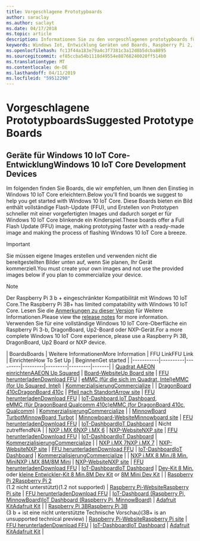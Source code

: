 ```yaml
---
title: Vorgeschlagene Prototypboards
author: saraclay
ms.author: saclayt
ms.date: 04/17/2018
ms.topic: article
description: Informationen Sie zu den vorgeschlagenen prototypboards für Windows 10 IoT.
keywords: Windows Iot, Entwicklung Geräten und Boards, Raspberry Pi 2, Raspberry Pi 3, Minnowboard Max, Dragonboard
ms.openlocfilehash: fc13f44a183e79a4c3f7381c3a12d8b5dcba8895
ms.sourcegitcommit: ef85ccba54b1118d49554e88768240020ff514b0
ms.translationtype: MT
ms.contentlocale: de-DE
ms.lasthandoff: 04/11/2019
ms.locfileid: "59512298"
---
```

# <a name="suggested-prototype-boards"></a><span data-ttu-id="87b0b-104">Vorgeschlagene Prototypboards</span><span class="sxs-lookup"><span data-stu-id="87b0b-104">Suggested Prototype Boards</span></span>

## <a name="windows-10-iot-core-development-devices"></a><span data-ttu-id="87b0b-105">Geräte für Windows 10 IoT Core-Entwicklung</span><span class="sxs-lookup"><span data-stu-id="87b0b-105">Windows 10 IoT Core Development Devices</span></span>
<span data-ttu-id="87b0b-106">Im folgenden finden Sie Boards, die wir empfehlen, um Ihnen den Einstieg in Windows 10 IoT Core erleichtern.</span><span class="sxs-lookup"><span data-stu-id="87b0b-106">Below you'll find boards we suggest to help you get started with Windows 10 IoT Core.</span></span> <span data-ttu-id="87b0b-107">Diese Boards bieten ein Bild enthält vollständige Flash-Update (FFU), und Erstellen von Prototypen schneller mit einer vorgefertigten Images und dadurch sorget er für Windows 10 IoT Core blinkende ein Kinderspiel.</span><span class="sxs-lookup"><span data-stu-id="87b0b-107">These boards offer a Full Flash Update (FFU) image, making prototyping faster with a ready-made image and making the process of flashing Windows 10 IoT Core a breeze.</span></span>

> [!IMPORTANT]
> <span data-ttu-id="87b0b-108">Sie müssen eigene Images erstellen und verwenden nicht die bereitgestellten Bilder unten auf, wenn Sie planen, Ihr Gerät kommerziell.</span><span class="sxs-lookup"><span data-stu-id="87b0b-108">You must create your own images and not use the provided images below if you plan to commercialize your device.</span></span>

> [!NOTE]
> <span data-ttu-id="87b0b-109">Der Raspberry Pi 3 b + eingeschränkter Kompatibilität mit Windows 10 IoT Core.</span><span class="sxs-lookup"><span data-stu-id="87b0b-109">The Raspberry Pi 3B+ has limited compatability with Windows 10 IoT Core.</span></span> <span data-ttu-id="87b0b-110">Lesen Sie die [Anmerkungen zu dieser Version](https://docs.microsoft.com/en-us/windows/iot-core/release-notes/insider/17744) für Weitere Informationen.</span><span class="sxs-lookup"><span data-stu-id="87b0b-110">Please view the [release notes](https://docs.microsoft.com/en-us/windows/iot-core/release-notes/insider/17744) for more information.</span></span> <span data-ttu-id="87b0b-111">Verwenden Sie für eine vollständige Windows 10 IoT Core-Oberfläche ein Raspberry Pi 3-b, DragonBoard, Up2-Board oder NXP-Gerät.</span><span class="sxs-lookup"><span data-stu-id="87b0b-111">For a more complete Windows 10 IoT Core experience, please use a Raspberry Pi 3B, DragonBoard, Up2 Board or NXP device.</span></span> 


| <span data-ttu-id="87b0b-112">Boards</span><span class="sxs-lookup"><span data-stu-id="87b0b-112">Boards</span></span> | <span data-ttu-id="87b0b-113">Weitere Informationen</span><span class="sxs-lookup"><span data-stu-id="87b0b-113">More Information</span></span> | <span data-ttu-id="87b0b-114">FFU Link</span><span class="sxs-lookup"><span data-stu-id="87b0b-114">FFU Link</span></span> | <span data-ttu-id="87b0b-115">Einrichten</span><span class="sxs-lookup"><span data-stu-id="87b0b-115">How To Set Up</span></span> | <span data-ttu-id="87b0b-116">Beginnen</span><span class="sxs-lookup"><span data-stu-id="87b0b-116">Get started</span></span> |
|-----------|----------|---------|---------|---------|---------|-------|
| [<span data-ttu-id="87b0b-117">Quadrat AAEON einrichten</span><span class="sxs-lookup"><span data-stu-id="87b0b-117">AAEON Up Squared</span></span>](https://up-board.org/upsquared/specifications/) | [<span data-ttu-id="87b0b-118">Board-Website</span><span class="sxs-lookup"><span data-stu-id="87b0b-118">Up Board site</span></span>](https://up-shop.org/28-up-squared) | [<span data-ttu-id="87b0b-119">FFU herunterladen</span><span class="sxs-lookup"><span data-stu-id="87b0b-119">Download FFU</span></span>](https://downloads.up-community.org/?post_type=wpdmpro&p=204&preview=true) | [<span data-ttu-id="87b0b-120">eMMC (für die sich im Quadrat, Intel)</span><span class="sxs-lookup"><span data-stu-id="87b0b-120">eMMC (for Up Squared, Intel)</span></span>](DeviceSetup.md#flashing-with-emmc-for-up-squared-other-intel-devices) | [<span data-ttu-id="87b0b-121">Kommerzialisierung</span><span class="sxs-lookup"><span data-stu-id="87b0b-121">Commercialize</span></span>](https://up-shop.org/home/270-up-squared.html) | 
| [<span data-ttu-id="87b0b-122">DragonBoard 410c</span><span class="sxs-lookup"><span data-stu-id="87b0b-122">DragonBoard 410c</span></span>](https://developer.qualcomm.com/hardware/dragonboard-410c) | [<span data-ttu-id="87b0b-123">Pfeil nach Standort</span><span class="sxs-lookup"><span data-stu-id="87b0b-123">Arrow site</span></span>](https://www.arrow.com/en/products/dragonboard410c/arrow-development-tools) | [<span data-ttu-id="87b0b-124">FFU herunterladen</span><span class="sxs-lookup"><span data-stu-id="87b0b-124">Download FFU</span></span>](https://www.microsoft.com/en-us/software-download/windows10IoTCore#!) | <span data-ttu-id="87b0b-125">[IoT-Dashboard](DeviceSetup.md#using-the-iot-dashboard-dragonboard-410c),</span><span class="sxs-lookup"><span data-stu-id="87b0b-125">[IoT Dashboard](DeviceSetup.md#using-the-iot-dashboard-dragonboard-410c),</span></span><br>[<span data-ttu-id="87b0b-126">eMMC (für DragonBoard Qualcomm 410c)</span><span class="sxs-lookup"><span data-stu-id="87b0b-126">eMMC (for DragonBoard 410c, Qualcomm)</span></span>](DeviceSetup.md#flashing-with-emmc-for-up-squared-other-intel-devices) | [<span data-ttu-id="87b0b-127">Kommerzialisierung</span><span class="sxs-lookup"><span data-stu-id="87b0b-127">Commercialize</span></span>](https://www.arrow.com/en/products/dragonboard410c/arrow-development-tools) | 
| [<span data-ttu-id="87b0b-128">MinnowBoard Turbot</span><span class="sxs-lookup"><span data-stu-id="87b0b-128">MinnowBoard Turbot</span></span>](https://minnowboard.org) | [<span data-ttu-id="87b0b-129">Minnowboard-Website</span><span class="sxs-lookup"><span data-stu-id="87b0b-129">Minnowboard site</span></span>](https://minnowboard.org/get-a-board) | [<span data-ttu-id="87b0b-130">FFU herunterladen</span><span class="sxs-lookup"><span data-stu-id="87b0b-130">Download FFU</span></span>](https://www.microsoft.com/en-us/software-download/windows10IoTCore#!) | [<span data-ttu-id="87b0b-131">IoT-Dashboard</span><span class="sxs-lookup"><span data-stu-id="87b0b-131">IoT Dashboard</span></span>](DeviceSetup.md#using-the-iot-dashboard-raspberry-pi-minnowboard-nxp) | <span data-ttu-id="87b0b-132">Nicht zutreffend</span><span class="sxs-lookup"><span data-stu-id="87b0b-132">N/A</span></span> |
| [<span data-ttu-id="87b0b-133">NXP i.MX 6</span><span class="sxs-lookup"><span data-stu-id="87b0b-133">NXP i.MX 6</span></span>](https://www.nxp.com/products/processors-and-microcontrollers/arm-based-processors-and-mcus/i.mx-applications-processors/i.mx-6-processors:IMX6X_SERIES) | [<span data-ttu-id="87b0b-134">NXP-Website</span><span class="sxs-lookup"><span data-stu-id="87b0b-134">NXP site</span></span>](https://www.nxp.com/products/processors-and-microcontrollers/arm-based-processors-and-mcus/i.mx-applications-processors/i.mx-6-processors:IMX6X_SERIES) | [<span data-ttu-id="87b0b-135">FFU herunterladen</span><span class="sxs-lookup"><span data-stu-id="87b0b-135">Download FFU</span></span>](https://github.com/ms-iot/imx-iotcore) | [<span data-ttu-id="87b0b-136">IoT-Dashboard</span><span class="sxs-lookup"><span data-stu-id="87b0b-136">IoT Dashboard</span></span>](https://docs.microsoft.com/en-us/windows/iot-core/tutorials/quickstarter/devicesetup#using-the-iot-dashboard-raspberry-pi-minnowboard-nxp) | [<span data-ttu-id="87b0b-137">Kommerzialisierung</span><span class="sxs-lookup"><span data-stu-id="87b0b-137">Commercialize</span></span>](https://www.solid-run.com/nxp-family/hummingboard/imx6-win-10-iot-core/) | 
| [<span data-ttu-id="87b0b-138">NXP i.MX 7</span><span class="sxs-lookup"><span data-stu-id="87b0b-138">NXP i.MX 7</span></span>](https://www.nxp.com/products/processors-and-microcontrollers/arm-based-processors-and-mcus/i.mx-applications-processors/i.mx-7-processors:IMX7-SERIES) | [<span data-ttu-id="87b0b-139">NXP-Website</span><span class="sxs-lookup"><span data-stu-id="87b0b-139">NXP site</span></span>](https://www.nxp.com/products/processors-and-microcontrollers/arm-based-processors-and-mcus/i.mx-applications-processors/i.mx-7-processors:IMX7-SERIES) | [<span data-ttu-id="87b0b-140">FFU herunterladen</span><span class="sxs-lookup"><span data-stu-id="87b0b-140">Download FFU</span></span>](https://github.com/ms-iot/imx-iotcore) | [<span data-ttu-id="87b0b-141">IoT-Dashboard</span><span class="sxs-lookup"><span data-stu-id="87b0b-141">IoT Dashboard</span></span>](https://docs.microsoft.com/en-us/windows/iot-core/tutorials/quickstarter/devicesetup#using-the-iot-dashboard-raspberry-pi-minnowboard-nxp) | [<span data-ttu-id="87b0b-142">Kommerzialisierung</span><span class="sxs-lookup"><span data-stu-id="87b0b-142">Commercialize</span></span>](https://www.compulab.com/products/iot-gateways/iot-gate-imx7-nxp-i-mx-7-internet-of-things-gateway/) | 
| [<span data-ttu-id="87b0b-143">NXP i.MX 8 Min./8 Min. Mini</span><span class="sxs-lookup"><span data-stu-id="87b0b-143">NXP i.MX 8M/8M Mini</span></span>](https://www.nxp.com/products/processors-and-microcontrollers/arm-based-processors-and-mcus/i.mx-applications-processors/i.mx-8-processors:IMX8-SERIES) | [<span data-ttu-id="87b0b-144">NXP-Website</span><span class="sxs-lookup"><span data-stu-id="87b0b-144">NXP site</span></span>](https://www.nxp.com/products/processors-and-microcontrollers/arm-based-processors-and-mcus/i.mx-applications-processors/i.mx-8-processors:IMX8-SERIES) | [<span data-ttu-id="87b0b-145">FFU herunterladen</span><span class="sxs-lookup"><span data-stu-id="87b0b-145">Download FFU</span></span>](https://github.com/ms-iot/imx-iotcore) | [<span data-ttu-id="87b0b-146">IoT-Dashboard</span><span class="sxs-lookup"><span data-stu-id="87b0b-146">IoT Dashboard</span></span>](https://docs.microsoft.com/en-us/windows/iot-core/tutorials/quickstarter/devicesetup#using-the-iot-dashboard-raspberry-pi-minnowboard-nxp) | <span data-ttu-id="87b0b-147">[Dev-Kit 8 Min.](https://www.nxp.com/support/developer-resources/software-development-tools/i.mx-developer-resources/evaluation-kit-for-the-i.mx-8m-applications-processor:MCIMX8M-EVK) oder [kleine Entwickler-Kit 8 Min.](https://www.nxp.com/support/developer-resources/software-development-tools/i.mx-developer-resources/evaluation-kit-for-the-i.mx-8m-mini-applications-processor:8MMINILPD4-EVK)</span><span class="sxs-lookup"><span data-stu-id="87b0b-147">[8M Dev Kit](https://www.nxp.com/support/developer-resources/software-development-tools/i.mx-developer-resources/evaluation-kit-for-the-i.mx-8m-applications-processor:MCIMX8M-EVK) or [8M Mini Dev Kit](https://www.nxp.com/support/developer-resources/software-development-tools/i.mx-developer-resources/evaluation-kit-for-the-i.mx-8m-mini-applications-processor:8MMINILPD4-EVK)</span></span> |
| [<span data-ttu-id="87b0b-148">Raspberry Pi 2</span><span class="sxs-lookup"><span data-stu-id="87b0b-148">Raspberry Pi 2</span></span>](https://www.raspberrypi.org/products/raspberry-pi-2-model-b/)<br> <span data-ttu-id="87b0b-149">(1.2 nicht unterstützt)</span><span class="sxs-lookup"><span data-stu-id="87b0b-149">(1.2 not supported)</span></span> | [<span data-ttu-id="87b0b-150">Raspberry Pi-Website</span><span class="sxs-lookup"><span data-stu-id="87b0b-150">Raspberry Pi site</span></span>](https://www.raspberrypi.org/products/raspberry-pi-2-model-b/) | [<span data-ttu-id="87b0b-151">FFU herunterladen</span><span class="sxs-lookup"><span data-stu-id="87b0b-151">Download FFU</span></span>](https://www.microsoft.com/en-us/software-download/windows10IoTCore#!) | [<span data-ttu-id="87b0b-152">IoT-Dashboard (Raspberry Pi, MinnowBoard)</span><span class="sxs-lookup"><span data-stu-id="87b0b-152">IoT Dashboard (Raspberry Pi, MinnowBoard)</span></span>](DeviceSetup.md#using-the-iot-dashboard-raspberry-pi-minnowboard-nxp) | [<span data-ttu-id="87b0b-153">Adafruit Kit</span><span class="sxs-lookup"><span data-stu-id="87b0b-153">Adafruit Kit</span></span>](https://docs.microsoft.com/en-us/windows/iot-core/tutorials/adafruitkit) | 
| [<span data-ttu-id="87b0b-154">Raspberry Pi 3B</span><span class="sxs-lookup"><span data-stu-id="87b0b-154">Raspberry Pi 3B</span></span>](https://www.raspberrypi.org/products/raspberry-pi-3-model-b/)<br> <span data-ttu-id="87b0b-155">(3 b + ist eine nicht unterstützte Technische Vorschau)</span><span class="sxs-lookup"><span data-stu-id="87b0b-155">(3B+ is an unsupported technical preview)</span></span> | [<span data-ttu-id="87b0b-156">Raspberry Pi-Website</span><span class="sxs-lookup"><span data-stu-id="87b0b-156">Raspberry Pi site</span></span>](https://www.raspberrypi.org/products/raspberry-pi-3-model-b/) | [<span data-ttu-id="87b0b-157">FFU herunterladen</span><span class="sxs-lookup"><span data-stu-id="87b0b-157">Download FFU</span></span>](https://www.microsoft.com/en-us/software-download/windows10IoTCore#!) | [<span data-ttu-id="87b0b-158">IoT-Dashboard</span><span class="sxs-lookup"><span data-stu-id="87b0b-158">IoT Dashboard</span></span>](DeviceSetup.md#using-the-iot-dashboard-raspberry-pi-minnowboard-nxp) | [<span data-ttu-id="87b0b-159">Adafruit Kit</span><span class="sxs-lookup"><span data-stu-id="87b0b-159">Adafruit Kit</span></span>](https://docs.microsoft.com/en-us/windows/iot-core/tutorials/adafruitkit) |
